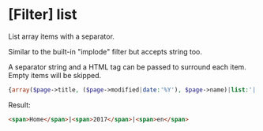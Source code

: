 # [Filter] list

List array items with a separator.

Similar to the built-in "implode" filter but accepts string too.

A separator string and a HTML tag can be passed to surround each item. Empty items will be skipped.

```php
{array($page->title, ($page->modified|date:'%Y'), $page->name)|list:'|','span'|noescape}
```

Result:

```html
<span>Home</span>|<span>2017</span>|<span>en</span>
```